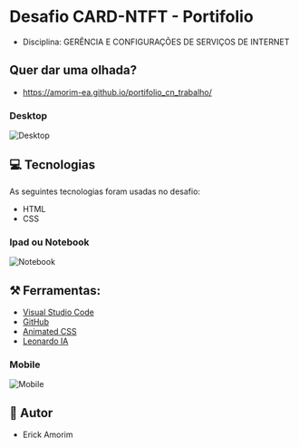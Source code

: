 # Desafio CARD-NTFT - Portifolio
- Disciplina: GERÊNCIA E CONFIGURAÇÕES DE SERVIÇOS DE INTERNET


## Quer dar uma olhada?
- https://amorim-ea.github.io/portifolio_cn_trabalho/
  
### Desktop
![Desktop](https://github.com/Amorim-EA/portifolio_cn_trabalho/blob/main/images/tela1.png)

## 💻 Tecnologias
As seguintes tecnologias foram usadas no desafio:
- HTML
- CSS

### Ipad ou Notebook
![Notebook](https://github.com/Amorim-EA/portifolio_cn_trabalho/blob/main/images/tela2.png)

## ⚒️  Ferramentas:
- [Visual Studio Code](https://code.visualstudio.com/)
- [GitHub](https://github.com/)
- [Animated CSS](https://animate.style/)
- [Leonardo IA](https://app.leonardo.ai/)

### Mobile
![Mobile](https://github.com/Amorim-EA/portifolio_cn_trabalho/blob/main/images/tela3.png)

##  👦 Autor
- Erick Amorim
